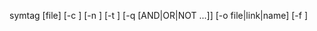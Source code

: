 symtag [file] [-c <config>] [-n <name>] [-t <tag>] [-q <tag> [AND|OR|NOT <tag> ...]] [-o file|link|name] [-f <file>]
